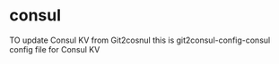 # consul
TO update Consul KV from Git2cosnul
this is git2consul-config-consul config file for Consul KV
